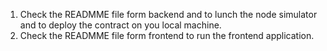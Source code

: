 1. Check the READMME file form backend and to lunch the node simulator and to deploy the contract on you local machine.
2. Check the READMME file form frontend to run the frontend application.